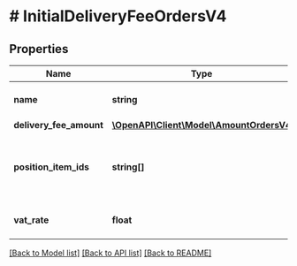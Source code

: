 # # InitialDeliveryFeeOrdersV4

## Properties

Name | Type | Description | Notes
------------ | ------------- | ------------- | -------------
**name** | **string** | The type of this delivery fee |
**delivery_fee_amount** | [**\OpenAPI\Client\Model\AmountOrdersV4**](AmountOrdersV4.md) |  |
**position_item_ids** | **string[]** | The position item ids to which this delivery fee applies |
**vat_rate** | **float** | The VAT rate for this delivery fee |

[[Back to Model list]](../../README.md#models) [[Back to API list]](../../README.md#endpoints) [[Back to README]](../../README.md)
